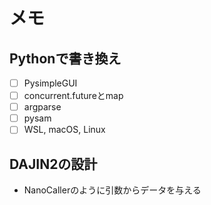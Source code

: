 # メモ

## Pythonで書き換え

+ [ ] PysimpleGUI
+ [ ] concurrent.futureとmap
+ [ ] argparse
+ [ ] pysam
+ [ ] WSL, macOS, Linux

## DAJIN2の設計

+ NanoCallerのように引数からデータを与える